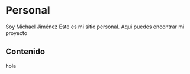 # Personal
Soy Michael Jiménez
Este es mi sitio personal. Aqui puedes encontrar mi proyecto
## Contenido
hola
